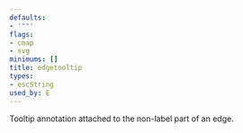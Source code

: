 ```yaml
---
defaults:
- '""'
flags:
- cmap
- svg
minimums: []
title: edgetooltip
types:
- escString
used_by: E
---
```

Tooltip annotation attached to the non-label part of an edge.
